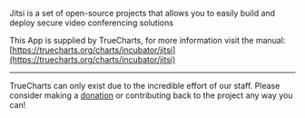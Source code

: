Jitsi is a set of open-source projects that allows you to easily build and deploy secure video conferencing solutions

This App is supplied by TrueCharts, for more information visit the manual: [https://truecharts.org/charts/incubator/jitsi](https://truecharts.org/charts/incubator/jitsi)

---

TrueCharts can only exist due to the incredible effort of our staff.
Please consider making a [donation](https://truecharts.org/about/sponsor) or contributing back to the project any way you can!
